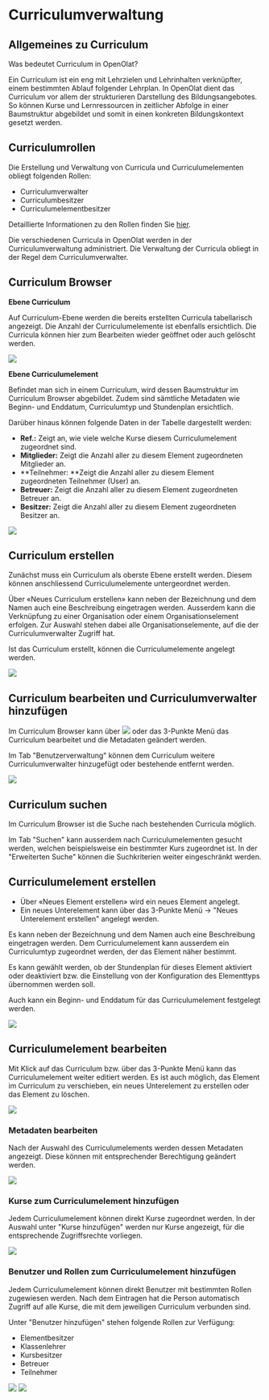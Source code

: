 # Curriculumverwaltung

## Allgemeines zu Curriculum

Was bedeutet Curriculum in OpenOlat?

Ein Curriculum ist ein eng mit Lehrzielen und Lehrinhalten verknüpfter, einem
bestimmten Ablauf folgender Lehrplan. In OpenOlat dient das Curriculum vor
allem der strukturieren Darstellung des Bildungsangebotes. So können Kurse und
Lernressourcen in zeitlicher Abfolge in einer Baumstruktur abgebildet und
somit in einen konkreten Bildungskontext gesetzt werden.

## Curriculumrollen

Die Erstellung und Verwaltung von Curricula und Curriculumelementen obliegt
folgenden Rollen:

  * Curriculumverwalter
  * Curriculumbesitzer
  * Curriculumelementbesitzer

Detaillierte Informationen zu den Rollen finden Sie
[hier](Benutzerverwaltung.html).

  

Die verschiedenen Curricula in OpenOlat werden in der Curriculumverwaltung
administriert. Die Verwaltung der Curricula obliegt in der Regel dem
Curriculumverwalter.

## Curriculum Browser

 **Ebene Curriculum**

Auf Curriculum-Ebene werden die bereits erstellten Curricula tabellarisch
angezeigt. Die Anzahl der Curriculumelemente ist ebenfalls ersichtlich. Die
Curricula können hier zum Bearbeiten wieder geöffnet oder auch gelöscht
werden.

![](assets/Curriculum_Browser.png)

  

**Ebene Curriculumelement**

Befindet man sich in einem Curriculum, wird dessen Baumstruktur im Curriculum
Browser abgebildet. Zudem sind sämtliche Metadaten wie Beginn- und Enddatum,
Curriculumtyp und Stundenplan ersichtlich.

Darüber hinaus können folgende Daten in der Tabelle dargestellt werden:

  *  **Ref.:** Zeigt an, wie viele welche Kurse diesem Curriculumelement zugeordnet sind.
  *  **Mitglieder:** Zeigt die Anzahl aller zu diesem Element zugeordneten Mitglieder an.
  *  **Teilnehmer:  **Zeigt die Anzahl aller zu diesem Element zugeordneten Teilnehmer (User) an.
  *  **Betreuer:**  Zeigt die Anzahl aller zu diesem Element zugeordneten Betreuer an.
  *  **Besitzer:**  Zeigt die Anzahl aller zu diesem Element zugeordneten Besitzer an.

![](assets/Curriculum_Element.png)

  

## Curriculum erstellen

Zunächst muss ein Curriculum als oberste Ebene erstellt werden. Diesem können
anschliessend Curriculumelemente untergeordnet werden.

  

Über «Neues Curriculum erstellen» kann neben der Bezeichnung und dem Namen
auch eine Beschreibung eingetragen werden. Ausserdem kann die Verknüpfung zu
einer Organisation oder einem Organisationselement erfolgen. Zur Auswahl
stehen dabei alle Organisationselemente, auf die der Curriculumverwalter
Zugriff hat.

Ist das Curriculum erstellt, können die Curriculumelemente angelegt werden.

  

![](assets/Curr_Verw_NeuesCurr_DE.png)

  

## Curriculum bearbeiten und Curriculumverwalter hinzufügen

Im Curriculum Browser kann über
![](assets/Symbol_Bearbeiten.png) oder das
3-Punkte Menü das Curriculum bearbeitet und die Metadaten geändert werden.

Im Tab "Benutzerverwaltung" können dem Curriculum weitere Curriculumverwalter
hinzugefügt oder bestehende entfernt werden.

![](assets/Curriculum_Verwalter_hinzufuegen.png)

## Curriculum suchen

Im Curriculum Browser ist die Suche nach bestehenden Curricula möglich.

Im Tab "Suchen" kann ausserdem nach Curriculumelementen gesucht werden,
welchen beispielsweise ein bestimmter Kurs zugeordnet ist. In der "Erweiterten
Suche" können die Suchkriterien weiter eingeschränkt werden.

  

## Curriculumelement erstellen

  * Über «Neues Element erstellen» wird ein neues Element angelegt.
  * Ein neues Unterelement kann über das 3-Punkte Menü -> "Neues Unterelement erstellen" angelegt werden.

Es kann neben der Bezeichnung und dem Namen auch eine Beschreibung eingetragen
werden. Dem Curriculumelement kann ausserdem ein Curriculumtyp zugeordnet
werden, der das Element näher bestimmt.

Es kann gewählt werden, ob der Stundenplan für dieses Element aktiviert oder
deaktiviert bzw. die Einstellung von der Konfiguration des Elementtyps
übernommen werden soll.

Auch kann ein Beginn- und Enddatum für das Curriculumelement festgelegt
werden.

![](assets/CurrV_Neues_Element_DE.png)

  

## Curriculumelement bearbeiten

Mit Klick auf das Curriculum bzw. über das 3-Punkte Menü kann das
Curriculumelement weiter editiert werden. Es ist auch möglich, das Element im
Curriculum zu verschieben, ein neues Unterelement zu erstellen oder das
Element zu löschen.

  

![](assets/Curriculumelement_bearbeiten.png)

  

### Metadaten bearbeiten

Nach der Auswahl des Curriculumelements werden dessen Metadaten angezeigt.
Diese können mit entsprechender Berechtigung geändert werden.

![](assets/Curriculum_Metadaten.png)

### Kurse zum Curriculumelement hinzufügen

Jedem Curriculumelement können direkt Kurse zugeordnet werden. In der Auswahl
unter "Kurse hinzufügen" werden nur Kurse angezeigt, für die entsprechende
Zugriffsrechte vorliegen.

![](assets/Curriculum_Kurse_hinzu.png)

### Benutzer und Rollen zum Curriculumelement hinzufügen

Jedem Curriculumelement können direkt Benutzer mit bestimmten Rollen
zugewiesen werden. Nach dem Eintragen hat die Person automatisch Zugriff auf
alle Kurse, die mit dem jeweiligen Curriculum verbunden sind.

Unter "Benutzer hinzufügen" stehen folgende Rollen zur Verfügung:

  * Elementbesitzer
  * Klassenlehrer
  * Kursbesitzer
  * Betreuer
  * Teilnehmer

  

  

![](assets/Curriculum_Benutzer_hinzufuegen.png)
![](assets/Curriculum_Benutzer_hinzufuegen1.png)

